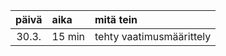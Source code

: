 | päivä | aika | mitä tein  |
| :----:|:-----| :-----|
| 30.3. | 15 min   | tehty vaatimusmäärittely |
